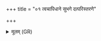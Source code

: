 +++
title = "०१ त्वचापिधाने सुभगे दत्परिस्तरणे"

+++
<details><summary>मूलम् (GR)</summary>

त्वचापिधाने सुभगे  
दत्परिस्तरणे कवे ।  
एकाम् इव व्रजे गां  
परि त्वा वर्चसासिचम् ॥
</details>